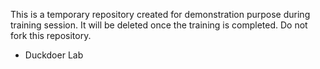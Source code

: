 This is a temporary repository created for demonstration purpose during training session. It will be deleted once the training is completed.
Do not fork this repository.

- Duckdoer Lab
